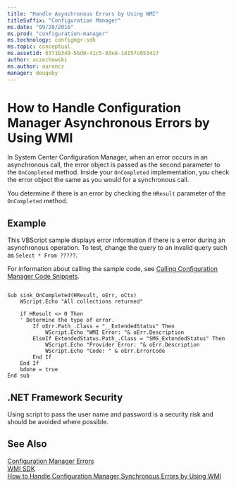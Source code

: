 ```yaml
---
title: "Handle Asynchronous Errors by Using WMI"
titleSuffix: "Configuration Manager"
ms.date: "09/20/2016"
ms.prod: "configuration-manager"
ms.technology: configmgr-sdk
ms.topic: conceptual
ms.assetid: 6371b349-5bd0-41c5-93e8-14157c053417
author: aczechowski
ms.author: aaroncz
manager: dougeby
---
```

# How to Handle Configuration Manager Asynchronous Errors by Using WMI
In System Center Configuration Manager, when an error occurs in an asynchronous call, the error object is passed as the second parameter to the `OnCompleted` method. Inside your `OnCompleted` implementation, you check the error object the same as you would for a synchronous call.  

 You determine if there is an error by checking the `HResult` parameter of the `OnCompleted` method.  

## Example  
 This VBScript sample displays error information if there is a error during an asynchronous operation. To test, change the query to an invalid query such as `Select * From ?????`.  

 For information about calling the sample code, see [Calling Configuration Manager Code Snippets](../../../develop/core/understand/calling-code-snippets.md).  

```vbs  

Sub sink_OnCompleted(HResult, oErr, oCtx)  
    WScript.Echo "All collections returned"  

    if HResult <> 0 Then   
    ' Determine the type of error.  
        If oErr.Path_.Class = "__ExtendedStatus" Then  
            WScript.Echo "WMI Error: "& oErr.Description              
        ElseIf ExtendedStatus.Path_.Class = "SMS_ExtendedStatus" Then  
            WScript.Echo "Provider Error: "& oErr.Description  
            WScript.Echo "Code: " & oErr.ErrorCode  
        End If  
    End If      
    bdone = true  
End sub  

```  

## .NET Framework Security  
 Using script to pass the user name and password is a security risk and should be avoided where possible.  

## See Also  
 [Configuration Manager Errors](../../../develop/core/understand/configuration-manager-errors.md)   
 [WMI SDK](http://go.microsoft.com/fwlink/?LinkId=43950)   
 [How to Handle Configuration Manager Synchronous Errors by Using WMI](../../../develop/core/understand/how-to-handle-configuration-manager-synchronous-errors-by-using-wmi.md)
